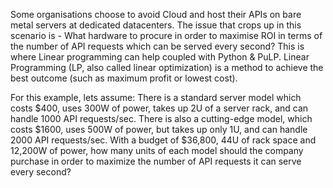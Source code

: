 Some organisations choose to avoid Cloud and host their APIs on bare metal servers at dedicated datacenters.
The issue that crops up in this scenario is - What hardware to procure in order to maximise ROI in terms of the number of API requests which can be served every second?
This is where Linear programming can help coupled with Python & PuLP. Linear Programming (LP, also called linear optimization) is a method to achieve the best outcome (such as maximum profit or lowest cost).

For this example, lets assume:
There is a standard server model which costs $400, uses 300W of power, takes up 2U of
a server rack, and can handle 1000 API requests/sec. There is also a cutting-edge model,
which costs $1600, uses 500W of power, but takes up only 1U, and can
handle 2000 API requests/sec. With a budget of $36,800, 44U of rack space and
12,200W of power, how many units of each model should the company purchase
in order to maximize the number of API requests it can serve every second?
